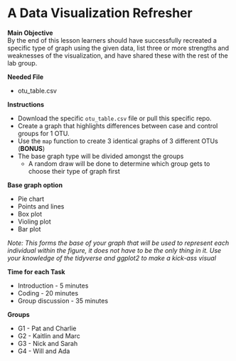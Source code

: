 # A Data Visualization Refresher

**Main Objective**  
By the end of this lesson learners should have successfully recreated a specific type of graph using the given data, list three or more strengths and weaknesses of the visualization, and have shared these with the rest of the lab group.

**Needed File**
* otu_table.csv

**Instructions**
* Download the specific `otu_table.csv` file or pull this specific repo.
* Create a graph that highlights differences between case and control groups for 1 OTU.
* Use the `map` function to create 3 identical graphs of 3 different OTUs (**BONUS**)
* The base graph type will be divided amongst the groups 
	* A random draw will be done to determine which group gets to choose their type of graph first

**Base graph option**
* Pie chart
* Points and lines
* Box plot
* Violing plot
* Bar plot

*Note: This forms the base of your graph that will be used to represent each individual within the figure, it does not have to be the only thing in it. Use your knowledge of the tidyverse and ggplot2 to make a kick-ass visual*


**Time for each Task**
* Introduction - 5 minutes
* Coding - 20 minutes
* Group discussion - 35 minutes

**Groups**
* G1 - Pat and Charlie
* G2 - Kaitlin and Marc
* G3 - Nick and Sarah
* G4 - Will and Ada 

